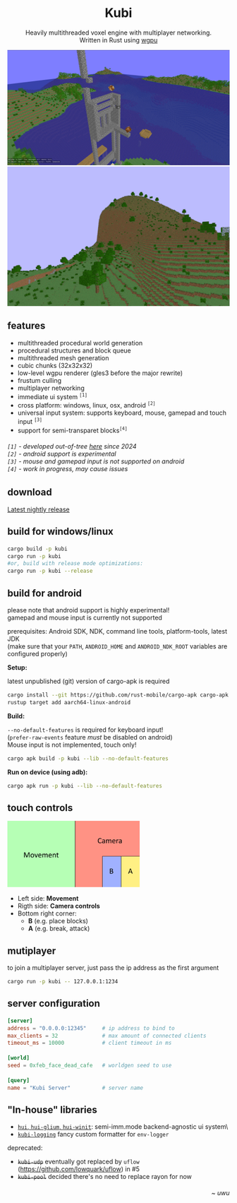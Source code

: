 <h1 align="center">Kubi</h1>
<p align="center">
  Heavily multithreaded voxel engine with multiplayer networking.<br>
  Written in Rust using <a href="https://crates.io/crates/wgpu">wgpu</a>
</p>

<!-- <h2>screenshots</h2> -->

<div align="center">
  <img src=".readme/screenshot_new.png" width="512">
  <img src=".readme/game.gif" width="512">
</div>

<h2>features</h2>

<p>
  <ul>
    <li>multithreaded procedural world generation</li>
    <li>procedural structures and block queue</li>
    <li>multithreaded mesh generation</li>
    <li>cubic chunks (32x32x32)</li>
    <li>low-level wgpu renderer (gles3 before the major rewrite)</li>
    <li>frustum culling</li>
    <li>multiplayer networking</li>
    <li>immediate ui system <sup><code>[1]</code></sup></li>
    <li>cross platform: windows, linux, osx, android <sup><code>[2]</code></sup></li>
    <li>universal input system: supports keyboard, mouse, gamepad and touch input <sup><code>[3]</code></sup></li>
    <li>support for semi-transparet blocks<sup><code>[4]</code></sup></li>
  </ul>
  <h6>
    <code>[1]</code> - developed out-of-tree <a href="https://github.com/griffi-gh/hUI">here</a> since 2024<br>
    <code>[2]</code> - android support is experimental<br>
    <code>[3]</code> - mouse and gamepad input is not supported on android<br>
    <code>[4]</code> - work in progress, may cause issues<br>
  </h6>
</p>

<h2>download</h2>
<a href="https://github.com/griffi-gh/kubi/releases/tag/nightly">Latest nightly release</a>

<h2>build for windows/linux</h2>

```bash
cargo build -p kubi
cargo run -p kubi
#or, build with release mode optimizations:
cargo run -p kubi --release
```

<h2>build for android</h2>

please note that android support is highly experimental!\
gamepad and mouse input is currently not supported

prerequisites: Android SDK, NDK, command line tools, platform-tools, latest JDK\
(make sure that your `PATH`, `ANDROID_HOME` and `ANDROID_NDK_ROOT` variables are configured properly)

**Setup:**

latest unpublished (git) version of cargo-apk is required

```bash
cargo install --git https://github.com/rust-mobile/cargo-apk cargo-apk
rustup target add aarch64-linux-android
```

**Build:**

`--no-default-features` is required for keyboard input!\
(`prefer-raw-events` feature *must* be disabled on android)\
Mouse input is not implemented, touch only!

```bash
cargo apk build -p kubi --lib --no-default-features
```

**Run on device (using adb):**

```bash
cargo apk run -p kubi --lib --no-default-features
```

<h2>touch controls</h2>

<img src=".readme/touch_controls.png" alt="touch control scheme" width="300">

- Left side: **Movement**
- Rigth side: **Camera controls**
- Bottom right corner:
  - **B** (e.g. place blocks)
  - **A** (e.g. break, attack)

<h2>mutiplayer</h2>

to join a multiplayer server, just pass the ip address as the first argument

```sh
cargo run -p kubi -- 127.0.0.1:1234
```

<h2>server configuration</h2>

```toml
[server]
address = "0.0.0.0:12345"     # ip address to bind to
max_clients = 32              # max amount of connected clients
timeout_ms = 10000            # client timeout in ms

[world]
seed = 0xfeb_face_dead_cafe   # worldgen seed to use

[query]
name = "Kubi Server"          # server name
```

<h2>"In-house" libraries</h2>

- [`hui`, `hui-glium`, `hui-winit`](https://github.com/griffi-gh/hui): semi-imm.mode backend-agnostic ui system\
- [`kubi-logging`](kubi-logging) fancy custom formatter for `env-logger`

deprecated:

- ~~`kubi-udp`~~ eventually got replaced by `uflow` (https://github.com/lowquark/uflow) in #5
- ~~`kubi-pool`~~ decided there's no need to replace rayon for now

<h6 align="right"><i>~ uwu</i></h6>
